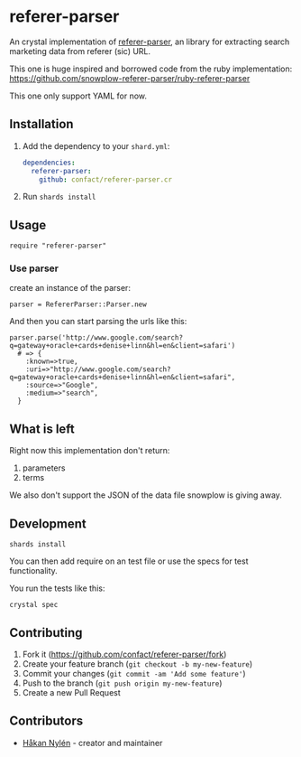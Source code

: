 # referer-parser

An crystal implementation of [referer-parser](https://github.com/snowplow/referer-parser), an library for extracting search marketing data from  referer (sic) URL.

This one is huge inspired and borrowed code from the ruby implementation: https://github.com/snowplow-referer-parser/ruby-referer-parser

This one only support YAML for now.

## Installation

1. Add the dependency to your `shard.yml`:

   ```yaml
   dependencies:
     referer-parser:
       github: confact/referer-parser.cr
   ```

2. Run `shards install`

## Usage

```crystal
require "referer-parser"
```

### Use parser

create an instance of the parser:

```crystal
parser = RefererParser::Parser.new
```

And then you can start parsing the urls like this:

```
parser.parse('http://www.google.com/search?q=gateway+oracle+cards+denise+linn&hl=en&client=safari')
  # => {
    :known=>true,
    :uri=>"http://www.google.com/search?q=gateway+oracle+cards+denise+linn&hl=en&client=safari",
    :source=>"Google",
    :medium=>"search",
  }
```

## What is left
Right now this implementation don't return:
1. parameters
2. terms

We also don't support the JSON of the data file snowplow is giving away.

## Development

```
shards install
```
You can then add require on an test file or use the specs for test functionality.

You run the tests like this:
```
crystal spec
```

## Contributing

1. Fork it (<https://github.com/confact/referer-parser/fork>)
2. Create your feature branch (`git checkout -b my-new-feature`)
3. Commit your changes (`git commit -am 'Add some feature'`)
4. Push to the branch (`git push origin my-new-feature`)
5. Create a new Pull Request

## Contributors

- [Håkan Nylén](https://github.com/confact) - creator and maintainer
